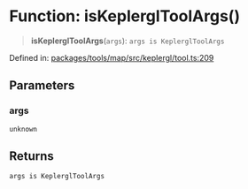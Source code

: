 # Function: isKeplerglToolArgs()

> **isKeplerglToolArgs**(`args`): `args is KeplerglToolArgs`

Defined in: [packages/tools/map/src/keplergl/tool.ts:209](https://github.com/GeoDaCenter/openassistant/blob/37d127dc7a76d6b5cf9de906c055e4c904e3dfed/packages/tools/map/src/keplergl/tool.ts#L209)

## Parameters

### args

`unknown`

## Returns

`args is KeplerglToolArgs`
